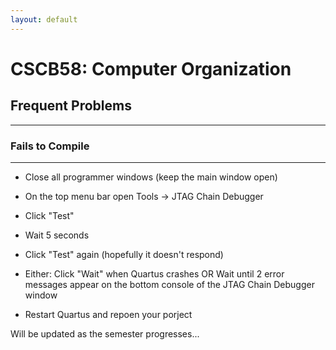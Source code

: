```yaml
---
layout: default
---
```


# CSCB58: Computer Organization

## Frequent Problems
--------------------

### Fails to Compile
--------------------

* Close all programmer windows (keep the main window open)

* On the top menu bar open Tools -> JTAG Chain Debugger

* Click "Test"

* Wait 5 seconds

* Click "Test" again (hopefully it doesn't respond)

* Either: Click "Wait" when Quartus crashes OR Wait until 2 error messages appear on the bottom console of the JTAG Chain Debugger window

* Restart Quartus and repoen your porject

Will be updated as the semester progresses...

